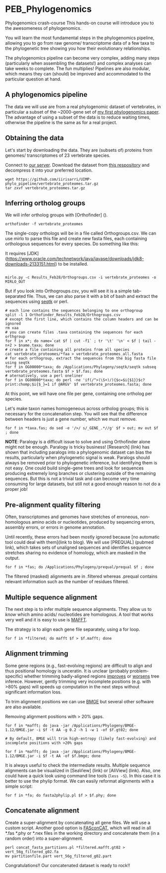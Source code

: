 # PEB_Phylogenomics
Phylogenomics crash-course
This hands-on course will introduce you to the awesomeness of phylogenomics.

You will learn the most fundamental steps in the phylogenomics pipeline, allowing you to go from raw genome/ transcriptome data of a few taxa to the phylogenetic tree showing you how their evolutionary relationships. 

The phylogenomics pipeline can become very complex, adding many steps (particularly when assembling the datasets!) and complex analyses can take weeks to complete. The fun multiplies! Pipelines are also modular, which means they can (should) be improved and accommodated to the particular question at hand.

## A phylogenomics pipeline

The data we will use are from a real phylogenomic dataset of vertebrates, in particular a subset of the ~2000-gene set of [my first phylogenomics paper](http://XX/). The advantage of using a subset of the data is to reduce waiting times, otherwise the pipeline is the same as for a real project.

## Obtaining the data

Let's start by downloading the data. They are (subsets of) proteins from genomes/ transcriptomes of 23 vertebrate species.

Connect to [our server](https://datasciencehub.ifca.es/). Download the dataset from [this respository](https://github.com/iirisarri/UIMP-phylo_pipeline/conidae_mito_nuclear.zip) and decompress it into your preferred location.
```
wget https://github.com/iirisarri/UIMP-phylo_pipeline/vertebrate_proteomes.tar.gz
tar zxvf vertebrate_proteomes.tar.gz
```

## Inferring ortholog groups

We will infer ortholog groups with [Orthofinder] ().

```
orthofinder -f vertebrate_proteomes

```

The single-copy orthologs will be in a file called Orthogroups.csv. We can use mirlo to parse this file and create new fasta files, each containing orthologous sequences for every species. Do something like this:

It requires [JDK] (https://www.oracle.com/technetwork/java/javase/downloads/jdk8-downloads-2133151.html) to be installed.

```

mirlo.py -c Results_Feb28/Orthogroups.csv -i vertebrate_proteomes -o MIRLO_OUT

```

But if you look into Orthogroups.csv, you will see it is a simple tab-separated file. Thus, we can also parse it with a bit of bash and extract the sequences using [seqtk]() or perl.

```
# each line contains the sequences belonging to one orthogroup
split -l 1 Orthofinder_Results_Feb28/Orthogroups.csv
# except the first line, which contains the column headers and can be ignored
rm xaa 
# you can create files .taxa containing the sequences for each orthgroup
for f in x*; do name=`cat $f | cut -f1` ; tr '\t' '\n' < $f | tail -n+2 > $name.taxa; done 
# create a file containing all proteins from all species
cat vertebrate_proteomes/*faa > vertebrate_proteomes_all.fasta
# for each orthogroup, extract the sequences from the big fasta file using seqtk
for f in OG00000*taxa; do /Applications/Phylogeny/seqtk/seqtk subseq vertebrate_proteomes.fasta $f > $f.fas; done
# aternatively, use a perl oneliner
for f in OG00000*taxa; do perl -ne 'if(/^>(\S+)/){$c=$i{$1}}$c?print:chomp;$i{$_}=1 if @ARGV' $f vertebrate_proteomes.fasta; done

```
At this point, we will have one file per gene, containing one ortholog per species.

Let's make taxon names homogeneous across ortholog groups; this is necessary for the concatenation step. You will see that the difference between headers is just a gene number, which we must remove.

```
for f in *taxa.fas; do sed -e '/>/ s/_GENE_.*//g' $f > out; mv out $f ; done

```

**NOTE**: Paralogy is a difficult issue to solve and using Orthofinder alone might not be enough. Paralogy is tricky business! [Research] (link) has shown that including paralogs into a phylogenomic dataset can bias the results, particularly when phylogenetic signal is weak. Paralogs should always be removed prior to phylogenetic inference, but identifying them is not easy. One could build single-gene trees and look for sequences producing extremely long branches or clustering outside of the remaining sequences. But this is not a trivial task and can become very time consuming for large datasets, but still not a good enough reason to not do a proper job!


## Pre-alignment quality filtering

Often, transcriptomes and genomes have stretches of erroneous, non-homologous amino acids or nucleotides, produced by sequencing errors, assembly errors, or errors in genome annotation. 

Until recently, these errors had been mostly ignored because [no automatic tool could deal with them](link to blog). We will use [PREQUAL] (pubmed link), which takes sets of unaligned sequences and identifies sequence stretches sharing no evidence of homology, which are masked in the output.

```
for f in *fas; do /Applications/Phylogeny/prequal/prequal $f ; done

```

The filtered (masked) alignments are in .filtered whereas .prequal contains relevant information such as the number of residues filtered.


## Multiple sequence alignment

The next step is to infer multiple sequence alignments. They allow us to *know* which amino acids/ nucleotides are homologous. A tool that works very well and it is easy to use is [MAFFT](https://mafft.cbrc.jp/alignment/server/).

The strategy is to align each gene file separately, using a for loop.

```
for f in *filtered; do mafft $f > $f.mafft; done

```

## Alignment trimming

Some gene regions (e.g., fast-evolving regions) are difficult to align and thus positional homology is unceratin. It is unclear (probably problem-specific) whether trimming badly-aligned regions [improves](https://academic.oup.com/sysbio/article/56/4/564/1682121) or [worsens](https://academic.oup.com/sysbio/article/64/5/778/1685763) tree inferece. However, gently trimming very incomplete positions (e.g. with >80% gaps) will speeds up computation in the next steps without significant information loss.

To trim alignment positions we can use [BMGE](https://bmcevolbiol.biomedcentral.com/articles/10.1186/1471-2148-10-210) but several other software are also available.

Removing alignment positions with > 20% gaps.

```
for f in *mafft; do java -jar /Applications/Phylogeny/BMGE-1.12/BMGE.jar -i $f -t AA -g 0.2 -h 1 -w 1 -of $f.gt02; done

# By default, BMGE will trim high-entropy (likely fast-evolving) and incomplete positions with >20% gaps

for f in *mafft; do java -jar /Applications/Phylogeny/BMGE-1.12/BMGE.jar -i $f -t AA -of $f.bmge; done

```

It is always useful to check the intermediate results. Multiple sequence alignments can be visualized in [SeaView] (link) or [AliView] (link). Also, one could have a quick look using command line tools (`less -S`). In this case it is better to use the phylip format. We can easily reformat alignments with a simple script:


```
for f in *fa; do fasta2phylip.pl $f > $f.phy; done

```

## Concatenate alignment

Create a super-alignment by concatenating all gene files. We will use a custom script. Another good option is [FASconCAT](link), which will read in all \*.fas \*.phy or \*.nex files in the working directory and concatenate them (in a random order) into a super-alignment.

```
perl concat_fasta_partitions.pl *filtered.mafft.gt02 > vert_56g_filtered_g02.fa
mv partitionfile.part vert_56g_filtered_g02.part
```

Congratulations!! Our concatenated dataset is ready to rock!!

